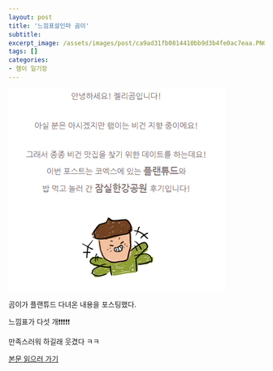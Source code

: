 ```yaml
---
layout: post
title: '느낌표살인마 곰이'
subtitle: 
excerpt_image: /assets/images/post/ca9ad31fb0814410bb9d3b4fe0ac7eaa.PNG
tags: []
categories: 
- 햄이 일기장
---
```


![메인 이미지](/assets/images/post/ca9ad31fb0814410bb9d3b4fe0ac7eaa.PNG)

곰이가 플랜튜드 다녀온 내용을 포스팅했다.

느낌표가 다섯 개❗️❗️❗️❗️❗️

만족스러워 하길래 웃겼다 ㅋㅋ

[본문 읽으러 가기](https://m.blog.naver.com/ham_eaten_jellybear/223212013907)
